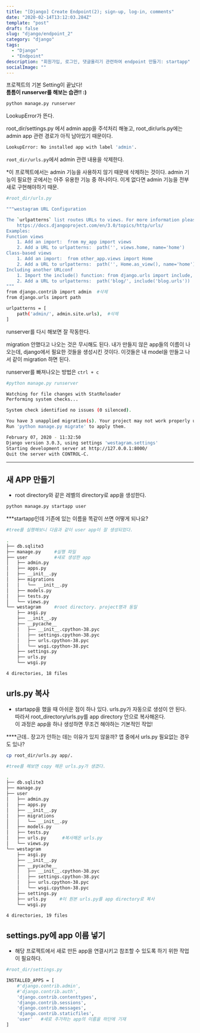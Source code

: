 ```yaml
---
title: "[Django] Create Endpoint(2); sign-up, log-in, comments"
date: "2020-02-14T13:12:03.284Z"
template: "post"
draft: false
slug: "django/endpoint_2"
category: "django"
tags:
  - "Django"
  - "Endpoint"
description: "회원가입, 로그인, 댓글올리기 관련하여 endpoint 만들기: startapp"
socialImage: ""
---
```


<p>

프로젝트의 기본 Setting이 끝났다!\
**틈틈이 runserver를 해보는 습관!! :)**

```bash
python manage.py runserver
```

LookupError가 뜬다.

root\_dir/settings.py 에서 admin app을 주석처리 해놓고, root_dir/urls.py에는 admin app 관련 경로가 아직 남아있기 때문이다.

```bash
LookupError: No installed app with label 'admin'.
```

`root_dir/urls.py`에서 admin 관련 내용을 삭제한다.

*이 프로젝트에서는 admin 기능을 사용하지 않기 때문에 삭제하는 것이다. admin 기능이 필요한 곳에서는 아주 유용한 기능 중 하나이다. 이게 없다면 admin 기능을 전부 새로 구현해야하기 때문.

```bash
#root_dir/urls.py

"""westagram URL Configuration

The `urlpatterns` list routes URLs to views. For more information please see:
    https://docs.djangoproject.com/en/3.0/topics/http/urls/
Examples:
Function views
    1. Add an import:  from my_app import views
    2. Add a URL to urlpatterns:  path('', views.home, name='home')
Class-based views
    1. Add an import:  from other_app.views import Home
    2. Add a URL to urlpatterns:  path('', Home.as_view(), name='home')
Including another URLconf
    1. Import the include() function: from django.urls import include, path
    2. Add a URL to urlpatterns:  path('blog/', include('blog.urls'))
"""
from django.contrib import admin  #삭제
from django.urls import path

urlpatterns = [
    path('admin/', admin.site.urls),  #삭제
]
```

runserver를 다시 해보면 잘 작동한다.

migration 안했다고 나오는 것은 무시해도 된다. 내가 만들지 않은 app들의 이름이 나오는데, django에서 필요한 것들을 생성시킨 것이다. 이것들은 내 model을 만들고 나서 같이 migration 하면 된다.

runserver를 빠져나오는 방법은 `ctrl + c`

```bash
#python manage.py runserver

Watching for file changes with StatReloader
Performing system checks...

System check identified no issues (0 silenced).

You have 3 unapplied migration(s). Your project may not work properly until you apply the migrations for app(s): contenttypes, sessions.
Run 'python manage.py migrate' to apply them.

February 07, 2020 - 11:32:50
Django version 3.0.3, using settings 'westagram.settings'
Starting development server at http://127.0.0.1:8000/
Quit the server with CONTROL-C.
```

---

## 새 APP 만들기

- root directory와 같은 레벨의 directory로 app을 생성한다.

```bash
python manage.py startapp user
```

***startapp인데 기존에 있는 이름을 똑같이 쓰면 어떻게 되나요?

```bash
#tree를 실행해보니 다음과 같이 user app이 잘 생성되었다.

.
├── db.sqlite3
├── manage.py     #실행 파일
├── user          #새로 생성한 app
│   ├── admin.py
│   ├── apps.py
│   ├── __init__.py
│   ├── migrations
│   │   └── __init__.py
│   ├── models.py
│   ├── tests.py
│   └── views.py
└── westagram     #root directory. project명과 동일
    ├── asgi.py
    ├── __init__.py
    ├── __pycache__
    │   ├── __init__.cpython-38.pyc
    │   ├── settings.cpython-38.pyc
    │   ├── urls.cpython-38.pyc
    │   └── wsgi.cpython-38.pyc
    ├── settings.py
    ├── urls.py
    └── wsgi.py

4 directories, 18 files
```

## urls.py 복사

- startapp을 했을 때 아쉬운 점이 하나 있다. urls.py가 자동으로 생성이 안 된다.\
    따라서 root_directory/urls.py를 app directory 안으로 복사해온다.\
    이 과정은 app을 하나 생성하면 무조건 해야하는 기본적인 작업!

****근데.. 장고가 안하는 데는 이유가 있지 않을까? 앱 중에서 urls.py 필요없는 경우도 있나?

```bash
cp root_dir/urls.py app/.

#tree를 해보면 copy 해온 urls.py가 생겼다.

.
├── db.sqlite3
├── manage.py
├── user
│   ├── admin.py
│   ├── apps.py
│   ├── __init__.py
│   ├── migrations
│   │   └── __init__.py
│   ├── models.py
│   ├── tests.py
│   ├── urls.py      #복사해온 urls.py
│   └── views.py
└── westagram
    ├── asgi.py
    ├── __init__.py
    ├── __pycache__
    │   ├── __init__.cpython-38.pyc
    │   ├── settings.cpython-38.pyc
    │   ├── urls.cpython-38.pyc
    │   └── wsgi.cpython-38.pyc
    ├── settings.py
    ├── urls.py     #이 원본 urls.py를 app directory로 복사
    └── wsgi.py

4 directories, 19 files
```

## settings.py에 app 이름 넣기

- 해당 프로젝트에서 새로 만든 app을 연결시키고 참조할 수 있도록 하기 위한 작업이 필요하다.

```bash
#root_dir/settings.py

INSTALLED_APPS = [
    #'django.contrib.admin',
    #'django.contrib.auth',
    'django.contrib.contenttypes',
    'django.contrib.sessions',
    'django.contrib.messages',
    'django.contrib.staticfiles',
    'user'   #새로 추가하는 app의 이름을 하단에 기재
]
```